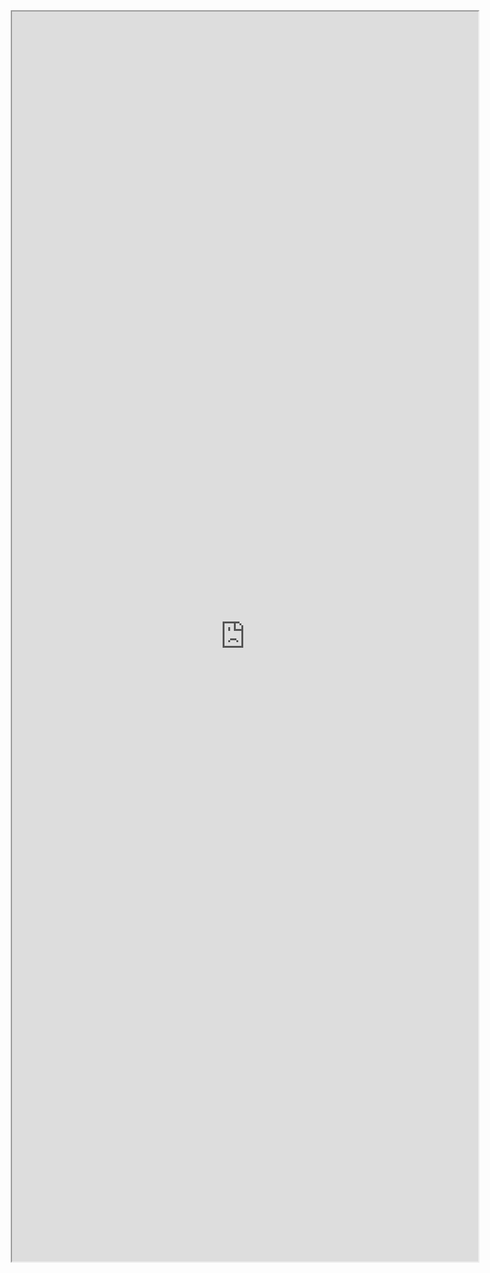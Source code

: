 
<iframe src="https://search.nixos.org/packages?channel=unstable" style="height:50vh;width:148%;margin-left:-4vw" />
